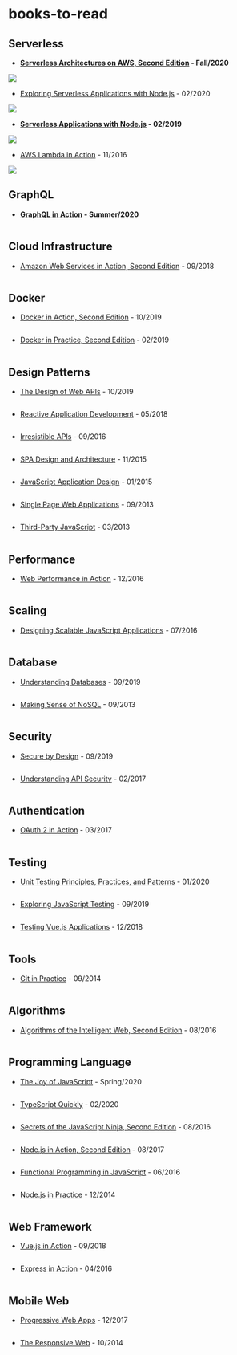 # books-to-read

## Serverless

- **[Serverless Architectures on AWS, Second Edition](https://www.manning.com/books/serverless-architectures-on-aws-second-edition) - Fall/2020**

![](https://images.manning.com/360/480/resize/book/7/7bdd499-36e3-4e23-9347-b5f6016233ff/Sbarski-SAAWS-2ed-MEAP-HI.png)

- [Exploring Serverless Applications with Node.js](https://www.manning.com/books/exploring-serverless-applications-with-nodejs) - 02/2020

![](https://images.manning.com/360/480/resize/book/f/db4f81f-8a9b-4bc6-80b4-e4a9ee63857d/Stojanovic_ESAN_hires.png)

- **[Serverless Applications with Node.js](https://www.manning.com/books/serverless-applications-with-node-js) - 02/2019**

![](https://images.manning.com/360/480/resize/book/9/5c9a032-8367-412e-afe6-65b1bd742d70/Stojanovic-SAN-HI.png)

- [AWS Lambda in Action](https://www.manning.com/books/aws-lambda-in-action) - 11/2016

![](https://images.manning.com/360/480/resize/book/0/f99ea3b-916a-4f20-a66d-d086ee0b27f2/Poccia-AWSL-HI.png)

## GraphQL

- **[GraphQL in Action](https://www.manning.com/books/graphql-in-action) - Summer/2020**

![]()

## Cloud Infrastructure

- [Amazon Web Services in Action, Second Edition](https://www.manning.com/books/amazon-web-services-in-action-second-edition) - 09/2018

![]()

## Docker

- [Docker in Action, Second Edition](https://www.manning.com/books/docker-in-action-second-edition) - 10/2019

![]()

- [Docker in Practice, Second Edition](https://www.manning.com/books/docker-in-practice-second-edition) - 02/2019

![]()


## Design Patterns

- [The Design of Web APIs](https://www.manning.com/books/the-design-of-web-apis) - 10/2019

![]()

- [Reactive Application Development](https://www.manning.com/books/reactive-application-development) - 05/2018

![]()

- [Irresistible APIs](https://www.manning.com/books/irresistible-apis) - 09/2016

![]()

- [SPA Design and Architecture](https://www.manning.com/books/spa-design-and-architecture) - 11/2015

![]()

- [JavaScript Application Design](https://www.manning.com/books/javascript-application-design) - 01/2015

![]()

- [Single Page Web Applications](https://www.manning.com/books/single-page-web-applications) - 09/2013

![]()

- [Third-Party JavaScript](https://www.manning.com/books/third-party-javascript) - 03/2013

![]()

## Performance

- [Web Performance in Action](https://www.manning.com/books/web-performance-in-action) - 12/2016

![]()

## Scaling

- [Designing Scalable JavaScript Applications](https://www.manning.com/books/designing-scalable-javascript-applications) - 07/2016

![]()

## Database

- [Understanding Databases](https://www.manning.com/books/understanding-databases) - 09/2019

![]()

- [Making Sense of NoSQL](https://www.manning.com/books/making-sense-of-nosql) - 09/2013

![]()

## Security

- [Secure by Design](https://www.manning.com/books/secure-by-design) - 09/2019

![]()

- [Understanding API Security](https://www.manning.com/books/understanding-api-security) - 02/2017

![]()

## Authentication

- [OAuth 2 in Action](https://www.manning.com/books/oauth-2-in-action) - 03/2017

![]()

## Testing

- [Unit Testing Principles, Practices, and Patterns](https://www.manning.com/books/unit-testing) - 01/2020

![]()

- [Exploring JavaScript Testing](https://www.manning.com/books/exploring-javascript-testing) - 09/2019

![]()

- [Testing Vue.js Applications](https://www.manning.com/books/testing-vue-js-applications) - 12/2018

![]()

## Tools

- [Git in Practice](https://www.manning.com/books/git-in-practice) - 09/2014

![]()

## Algorithms

- [Algorithms of the Intelligent Web, Second Edition](https://www.manning.com/books/algorithms-of-the-intelligent-web-second-edition) - 08/2016

![]()

## Programming Language

- [The Joy of JavaScript](https://www.manning.com/books/the-joy-of-javascript) - Spring/2020

![]()

- [TypeScript Quickly](https://www.manning.com/books/typescript-quickly) - 02/2020

![]()

- [Secrets of the JavaScript Ninja, Second Edition](https://www.manning.com/books/secrets-of-the-javascript-ninja-second-edition) - 08/2016

![]()

- [Node.js in Action, Second Edition](https://www.manning.com/books/node-js-in-action-second-edition) - 08/2017

![]()

- [Functional Programming in JavaScript](https://www.manning.com/books/functional-programming-in-javascript) - 06/2016

![]()

- [Node.js in Practice](https://www.manning.com/books/node-js-in-practice) - 12/2014

![]()

## Web Framework

- [Vue.js in Action](https://www.manning.com/books/vue-js-in-action) - 09/2018

![]()

- [Express in Action](https://www.manning.com/books/express-in-action) - 04/2016

![]()

## Mobile Web

- [Progressive Web Apps](https://www.manning.com/books/progressive-web-apps) - 12/2017

![]()

- [The Responsive Web](https://www.manning.com/books/the-responsive-web) - 10/2014

![]()
